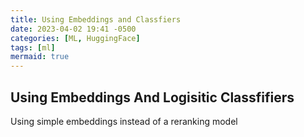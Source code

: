 ```yaml
---
title: Using Embeddings and Classfiers
date: 2023-04-02 19:41 -0500
categories: [ML, HuggingFace]
tags: [ml]
mermaid: true
---
```

## Using Embeddings And Logisitic Classfifiers
<p>
Using simple embeddings instead of a reranking model
</p>


